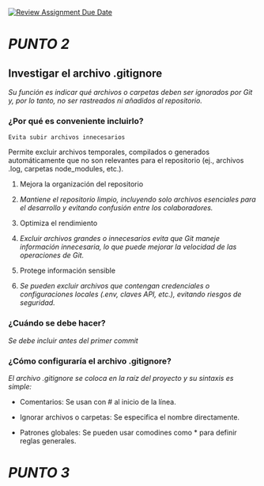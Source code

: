 [![Review Assignment Due Date](https://classroom.github.com/assets/deadline-readme-button-22041afd0340ce965d47ae6ef1cefeee28c7c493a6346c4f15d667ab976d596c.svg)](https://classroom.github.com/a/kl-E8VQf)


# _PUNTO 2_


## Investigar el archivo .gitignore
   _Su función es indicar qué archivos o carpetas deben ser ignorados por Git y, por lo tanto, no ser rastreados ni añadidos al repositorio._

### ¿Por qué es conveniente incluirlo?
    Evita subir archivos innecesarios
Permite excluir archivos temporales, compilados o generados automáticamente que no son relevantes para el repositorio (ej., archivos .log, carpetas node_modules, etc.).

1. Mejora la organización del repositorio
1. _Mantiene el repositorio limpio, incluyendo solo archivos esenciales para el desarrollo y evitando confusión entre los colaboradores._

 2. Optimiza el rendimiento 
 2. _Excluir archivos grandes o innecesarios evita que Git maneje información innecesaria, lo que puede mejorar la velocidad de las operaciones de Git._

3. Protege información sensible
3. _Se pueden excluir archivos que contengan credenciales o configuraciones locales (.env, claves API, etc.), evitando riesgos de seguridad._

### ¿Cuándo se debe hacer?
_Se debe incluir antes del primer commit_

### ¿Cómo configuraría el archivo .gitignore? 
_El archivo .gitignore se coloca en la raíz del proyecto y su sintaxis es simple:_

- Comentarios: Se usan con # al inicio de la línea.

- Ignorar archivos o carpetas: Se especifica el nombre directamente.

- Patrones globales: Se pueden usar comodines como * para definir reglas generales.



# _PUNTO 3_


